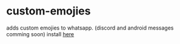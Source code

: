 # custom-emojies
adds custom emojies to whatsapp. (discord and android messages comming soon)
install [here](https://chrome.google.com/webstore/detail/cechfgnjnniomgbeiceefomeajbdajed/publish-accepted?authuser=0&hl=en)